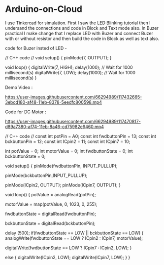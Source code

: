 # Arduino-on-Cloud

I use Tinkercad for simulation.
First I saw the LED Blinking tutorial then I undersand the connections and code in Block and Text mode also.
In Buzer practical I make change that I replace LED with Buzer and connect Buzer with or without resistor and then build the code in Block as well as text also.     

code for Buzer insted of LED - 

// C++ code
//
void setup()
{
  pinMode(7, OUTPUT);
}

void loop()
{
  digitalWrite(7, HIGH);
  delay(1000); // Wait for 1000 millisecond(s)
  digitalWrite(7, LOW);
  delay(1000); // Wait for 1000 millisecond(s)
}

Demo Video :

https://user-images.githubusercontent.com/66294989/117432665-3ebcd180-af48-11eb-8378-5eedfc800598.mp4

Code for DC Motor :

https://user-images.githubusercontent.com/66294989/117470817-d89a7380-af74-11eb-8a46-cd75982e9460.mp4


// C++ code
//
const int potPin = A0;
const int fwdbuttonPin = 13;
const int bckbuttonPin = 12;
const int ICpin2 = 11;
const int ICpin7 = 10;

int potValue = 0;
int motorValue = 0;
int fwdbuttonState = 0;
int bckbuttonState = 0;

void setup()
{
pinMode(fwdbuttonPin, INPUT_PULLUP);

pinMode(bckbuttonPin,INPUT_PULLUP);

pinMode(ICpin2, OUTPUT);
pinMode(ICpin7, OUTPUT);
}



void loop()
{
potValue = analogRead(potPin);

motorValue = map(potValue, 0, 1023, 0, 255);

fwdbuttonState = digitalRead(fwdbuttonPin);

bckbuttonState = digitalRead(bckbuttonPin);

delay (500);
if(fwdbuttonState == LOW || bckbuttonState == LOW)
{
analogWrite(fwdbuttonState == LOW ? ICpin2 : ICpin7, motorValue);
                
digitalWrite(fwdbuttonState == LOW ? ICpin7 : ICpin2, LOW);
}

else
{
digitalWrite(ICpin2, LOW);
digitalWrite(ICpin7, LOW);
}
}
